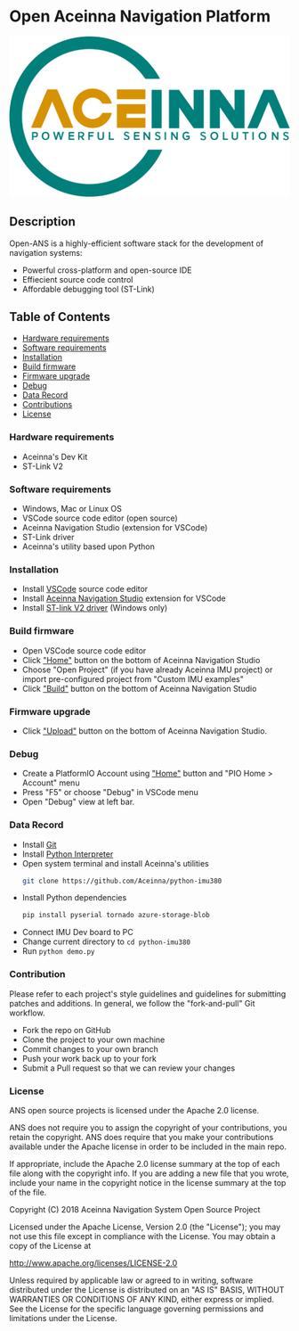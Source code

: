 # Open Aceinna Navigation Platform

![Aceinna Logo](https://raw.githubusercontent.com/Aceinna/platform-aceinna_imu/develop/misc/aceinna_logo.png)

## Description
Open-ANS is a highly-efficient software stack for the development of navigation systems:

- Powerful cross-platform and open-source IDE
- Effiecient source code control
- Affordable debugging tool (ST-Link)

## Table of Contents

- [Hardware requirements](#hardware-requirements)
- [Software requirements](#software-requirements)
- [Installation](#installation)
- [Build firmware](#build-firmware)
- [Firmware upgrade](#firmware-upgrade)
- [Debug](#debug)
- [Data Record](#data-record)
- [Contributions](#contributions)
- [License](#license)

### Hardware requirements
- Aceinna's Dev Kit
- ST-Link V2

### Software requirements
- Windows, Mac or Linux OS
- VSCode source code editor (open source)
- Aceinna Navigation Studio (extension for VSCode)
- ST-Link driver
- Aceinna's utility based upon Python

### Installation
- Install [VSCode](https://code.visualstudio.com/) source code editor
- Install [Aceinna Navigation Studio](https://marketplace.visualstudio.com/items?itemName=platformio.aceinna-ide) extension for VSCode
- Install [ST-link V2 driver](http://www.st.com/en/development-tools/st-link-v2.html) (Windows only)

### Build firmware
- Open VSCode source code editor
- Click ["Home"](https://docs.platformio.org/en/latest/ide/vscode.html?utm_source=github&utm_medium=aceinna#platformio-toolbar) button on the bottom of Aceinna Navigation Studio
- Choose "Open Project" (if you have already Aceinna IMU project) or import pre-configured project from  "Custom IMU examples"
- Click ["Build"](https://docs.platformio.org/en/latest/ide/vscode.html?utm_source=github&utm_medium=aceinna#platformio-toolbar) button on the bottom of Aceinna Navigation Studio

### Firmware upgrade
- Click ["Upload"](https://docs.platformio.org/en/latest/ide/vscode.html?utm_source=github&utm_medium=aceinna#platformio-toolbar) button on the bottom of Aceinna Navigation Studio.

### Debug
- Create a PlatformIO Account using ["Home"](https://docs.platformio.org/en/latest/ide/vscode.html?utm_source=github&utm_medium=aceinna#platformio-toolbar) button and "PIO Home > Account" menu
- Press "F5" or choose "Debug" in VSCode menu
- Open "Debug" view at left bar.

### Data Record

- Install [Git](https://www.git-scm.com)
- Install [Python Interpreter](https://docs.platformio.org/en/latest/faq.html?utm_source=github&utm_medium=aceinna#install-python-interpreter)
- Open system terminal and install Aceinna's utilities
  ```sh
  git clone https://github.com/Aceinna/python-imu380
  ```
- Install Python dependencies
  ```sh
  pip install pyserial tornado azure-storage-blob
  ```
- Connect IMU Dev board to PC
- Change current directory to `cd python-imu380`
- Run `python demo.py`

### Contribution

Please refer to each project's style guidelines and guidelines for submitting patches and additions. In general, we follow the "fork-and-pull" Git workflow.

- Fork the repo on GitHub
- Clone the project to your own machine
- Commit changes to your own branch
- Push your work back up to your fork
- Submit a Pull request so that we can review your changes

### License

ANS open source projects is licensed under the Apache 2.0 license.

ANS does not require you to assign the copyright of your contributions, you retain the copyright. ANS does require that you make your contributions available under the Apache license in order to be included in the main repo.

If appropriate, include the Apache 2.0 license summary at the top of each file along with the copyright info. If you are adding a new file that you wrote, include your name in the copyright notice in the license summary at the top of the file.

Copyright (C) 2018 Aceinna Navigation System Open Source Project

Licensed under the Apache License, Version 2.0 (the "License");
you may not use this file except in compliance with the License.
You may obtain a copy of the License at

   http://www.apache.org/licenses/LICENSE-2.0

Unless required by applicable law or agreed to in writing, software
distributed under the License is distributed on an "AS IS" BASIS,
WITHOUT WARRANTIES OR CONDITIONS OF ANY KIND, either express or implied.
See the License for the specific language governing permissions and
limitations under the License.



